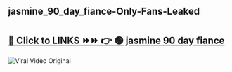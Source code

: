 
 ## jasmine_90_day_fiance-Only-Fans-Leaked

# <h2><a href="https://clipsfans.com/jasmine_90_day_fiance&ref=git">🔗 Click to LINKS ⏩⏩ 👉 🟢 jasmine 90 day fiance </a></h2>

<a href="https://clipsfans.com/jasmine_90_day_fiance&ref=git" rel="nofollow" data-target="animated-image.originalLink"><img src="https://i.ibb.co.com/xMMVF88/686577567.gif" alt="Viral Video Original" style="max-width: 100%; display: inline-block;" data-target="animated-image.originalImage"></a>

